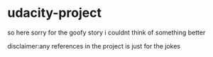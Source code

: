 # udacity-project 

so here sorry for the goofy story i couldnt think of something better

disclaimer:any references in the project is just for the jokes
